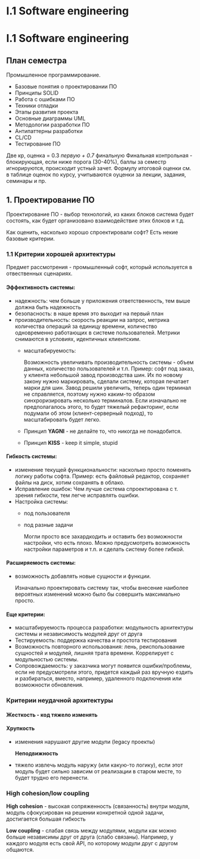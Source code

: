 # I.1 Software engineering
# I.1 Software engineering

## План семестра

Промышленное программирование.

* Базовые понятия о проектировании ПО
* Принципы SOLID
* Работа с ошибками ПО
* Техники отладки
* Этапы развития проекта
* Основные диаграммы UML
* Методологии разработки ПО
* Антипаттерны разработки
* CL/CD
* Тестирование ПО

Две кр, оценка = 0.3  _первую + 0.7_  финальную Финальная контрольная - блокирующая, если ниже порога \(30-40%\), баллы за семестр игнорируются, происходит устный зачет. Формулу итоговой оценки см. в таблице оценок по курсу, учитываются оуценки за лекции, задания, семинары и пр.

## 1. Проектирование ПО

Проектирование ПО - выбор технологий, из каких блоков система будет состоять, как будет организовано взаимодействие этих блоков и т.д.

Как оценить, насколько хорошо спроектировали софт? Есть некие базовые критерии.

### 1.1 Критерии хорошей архитектуры

Предмет рассмотрения - промышленный софт, который используется в отвественных сценариях.

#### Эффективность системы:

* надежность: чем больше у приложения ответственность, тем выше должна быть надежность
* безопасность: в наше время это выходит на первый план
* производительность: скорость реакции на запрос, метрика количества операций за единицу времени, количество одновременно работающих в системе пользователей. Метрики снимаются в условиях, идентичных клиентским.
  * масштабируемость: 

    Возможность увеличивать производительность системы - объем данных, количество пользователей и т.п. Пример: софт под заказ, у клиента небольшой завод производства шин. Их по новому закону нужно маркировать, сделали систему, которая печатает марки для шин. Завод решили увеличить, теперь один терминал не справляется, поэтому нужно каким-то образом синхроризировать несколько терминалов. Если изначально не предполагалось этого, то будет тяжелый рефакторинг, если подумали об этом \(клиент-серверный подход\), то масштабировать будет легко. 

  * Принцип **YAGNI** - не делайте то, что никогда не понадобится. 
  * Принцип **KISS** - keep it simple, stupid

#### Гибкость системы:

* изменение текущей функциональности: насколько просто поменять логику работы софта. Пример: есть файловый редактор, сохраняет файлы на диск, хотим сохранять в облако. 
* Исправление ошибок: Чем лучше система спроектирована с т. зрения гибкости, тем легче исправлять ошибки.
* Настройка системы:
  * под пользователя
  * под разные задачи

    Могли просто все захардкодить и оставить без возможности настройки, что есть плохо. Можно предусмотреть возможность настройки параметров и т.п. и сделать систему более гибкой.

#### Расширяемость системы:

* возможность добавлять новые сущности и функции.

    Изначально проектировать систему так, чтобы внесение наиболее вероятных изменений можно было бы совершить максимально просто.

#### Еще критерии:

* масштабируемость процесса разработки: модульность архитектуры системы и независимость модулей друг от друга
* Тестируемость: поддержка качества и простота тестирования
* Возможность повторного использования: лень, реиспользование сущностей и модулей, лишняя трата времени. Коррелирует с модульностью системы.
* Сопровождаемость: у заказчика могут появится ошибки/проблемы, если не предусмотрели этого, придется каждый раз вручную ездить и разбираться, вместо, например, удаленного подключения или возможности обновления.

### Критерии неудачной архитектуры

#### Жесткость - код тяжело изменять

#### Хрупкость

* изменения нарушают другие модули \(legacy проекты\)

  **Неподвижность**

* тяжело извлечь модуль наружу \(или какую-то логику\), если этот модуль будет сильно зависим от реализации в старом месте, то будет трудно его перенести.

### High cohesion/low coupling

**High cohesion** - высокая сопряженность \(связанность\) внутри модуля, модуль сфокусирован на решении конкретной одной задачи, достигается большая гибкость

**Low coupling** - слабая связь между модулями, модули как можно больше независимы друг от друга \(слабо связаны\). Например, у каждого модуля есть свой API, по которому модули друг с другом общаются.
